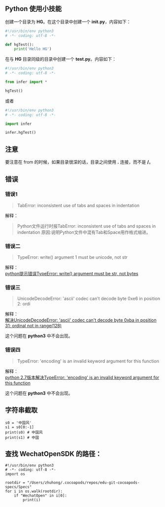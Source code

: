 ## Python 使用小技能

创建一个目录为 **HG**。在这个目录中创建一个 **__init__.py**，内容如下：
```python
#!/usr/bin/env python3
# -*- coding: utf-8 -*-

def hgTest():
    print('Hello HG')
```

在与 **HG** 目录同级的目录中创建一个 **test.py**。内容如下：
```python
#!/usr/bin/env python3
# -*- coding: utf-8 -*-

from infer import *

hgTest()
```

或者
```python
#!/usr/bin/env python3
# -*- coding: utf-8 -*-

import infer

infer.hgTest()
```

## 注意  
要注意在 from 的时候，如果目录很深的话，目录之间使用 **.** 连接，而不是 **/**。

## 错误
### 错误1
> TabError: inconsistent use of tabs and spaces in indentation  

解释：    
> Python文件运行时报TabError: inconsistent use of tabs and spaces in indentation 原因:说明Python文件中混有Tab和Space用作格式缩进。

### 错误二
> TypeError: write() argument 1 must be unicode, not str

解释：  
[python提示错误TypeError: write() argument must be str, not bytes](https://blog.csdn.net/qq_33363973/article/details/77881168)

### 错误三
> UnicodeDecodeError: 'ascii' codec can't decode byte 0xe6 in position 2: ordi

解释：  
[解决UnicodeDecodeError: 'ascii' codec can't decode byte 0xba in position 31: ordinal not in range(128)](https://blog.csdn.net/jiayk2016/article/details/79393067)

这个问题在 **python3** 中不会出现。

### 错误四
> TypeError: 'encoding' is an invalid keyword argument for this function

解释：  
[python 2.7版本解决TypeError: 'encoding' is an invalid keyword argument for this function](https://www.cnblogs.com/milian0711/p/7132377.html)

这个问题在 **python3** 中不会出现。


## 字符串截取
```
s0 = '中国风'
s1 = s0[0:-1]
print(s0) # 中国风
print(s1) # 中国
```


## 查找 WechatOpenSDK 的路径：  
```
#!/usr/bin/env python3
# -*- coding: utf-8 -*-
import os

rootdir = "/Users/zhuhong/.cocoapods/repos/edu-git-cocoapods-specs/Specs"
for i in os.walk(rootdir):
    if "WechatOpen" in i[0]:
        print(i)
```

